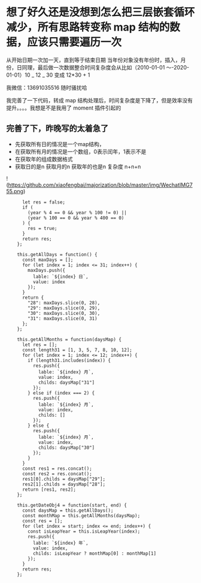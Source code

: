 # 想了好久还是没想到怎么把三层嵌套循环减少，所有思路转变称 map 结构的数据，应该只需要遍历一次

从开始日期一次加一天，直到等于结束日期
当年份对象没有年份时，插入，月份，日同理，最后做一次数据整合时间复杂度会从比如（2010-01-01 ～-2020-01-01）10 _ 12 _ 30 变成 12\*30 + 1

我微信：13691035516 随时骚扰哈

我完善了一下代码，转成 map 结构处理后，时间复杂度是下降了，但是效率没有提升。。。。我想是不是我用了 moment 插件引起的


## 完善了下，昨晚写的太着急了

 - 先获取所有日的情况是一个map结构，
 - 在获取所有月的情况是一个数组，0表示闰年，1表示不是
 - 在获取年的组成数据格式
 - 获取日的是n 获取月的n 获取年的也是n 复杂度 n+n+n

 !(https://github.com/xiaofengbai/majorization/blob/master/img/WechatIMG755.png)

```this.isLeapYear = function(year) {
      let res = false;
      if (
        (year % 4 == 0 && year % 100 != 0) ||
        (year % 100 == 0 && year % 400 == 0)
      ) {
        res = true;
      }
      return res;
    };

    this.getAllDays = function() {
      const maxDays = [];
      for (let index = 1; index <= 31; index++) {
        maxDays.push({
          lable: `${index} 日`,
          value: index
        });
      }
      return {
        "28": maxDays.slice(0, 28),
        "29": maxDays.slice(0, 29),
        "30": maxDays.slice(0, 30),
        "31": maxDays.slice(0, 31)
      };
    };

    this.getAllMonths = function(daysMap) {
      let res = [];
      const length31 = [1, 3, 5, 7, 8, 10, 12];
      for (let index = 1; index <= 12; index++) {
        if (length31.includes(index)) {
          res.push({
            lable: `${index} 月`,
            value: index,
            childs: daysMap["31"]
          });
        } else if (index === 2) {
          res.push({
            lable: `${index} 月`,
            value: index,
            childs: []
          });
        } else {
          res.push({
            lable: `${index} 月`,
            value: index,
            childs: daysMap["30"]
          });
        }
      }
      const res1 = res.concat();
      const res2 = res.concat();
      res1[0].childs = daysMap["29"];
      res2[1].childs = daysMap["28"];
      return [res1, res2];
    };

    this.getDateObj4 = function(start, end) {
      const daysMap = this.getAllDays();
      const monthMap = this.getAllMonths(daysMap);
      const res = [];
      for (let index = start; index <= end; index++) {
        const isLeapYear = this.isLeapYear(index);
        res.push({
          lable: `${index} 年`,
          value: index,
          childs: isLeapYear ? monthMap[0] : monthMap[1]
        });
      }
      return res;
    };
```
